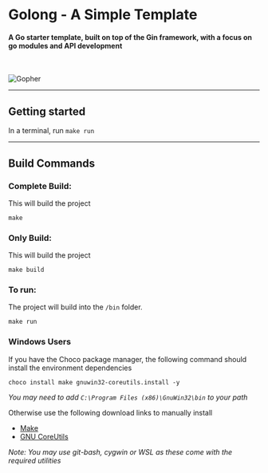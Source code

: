 # Golong - A Simple Template

#### A Go starter template, built on top of the Gin framework, with a focus on go modules and API development

<br>

![Gopher](https://i.imgur.com/yMWOR71.png)

---

## Getting started

In a terminal, run `make run`

---

## Build Commands

### Complete Build:

This will build the project

```
make
```

### Only Build:

This will build the project

```
make build
```

### To run:

The project will build into the `/bin` folder.

```
make run
```

### Windows Users

If you have the Choco package manager, the following command should install the environment dependencies

```
choco install make gnuwin32-coreutils.install -y
```
<i>You may need to add `C:\Program Files (x86)\GnuWin32\bin` to your path</i>

Otherwise use the following download links to manually install<br>
- [Make](http://gnuwin32.sourceforge.net/packages/make.htm)
- [GNU CoreUtils](http://gnuwin32.sourceforge.net/packages/coreutils.htm)

<i>Note: You may use git-bash, cygwin or WSL as these come with the required utilities</i>

